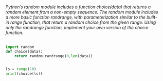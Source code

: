 
###### Python’s random module includes a function choice(data) that returns a random element from a non-empty sequence. The random module includes a more basic function randrange, with parameterization similar to the built-in range function, that return a random choice from the given range. Using only the randrange function, implement your own version of the choice function.

```python
import random
def choice(data):
	return random.randrange(0,len(data))


ls = range(10)
print(choice(ls))
```
